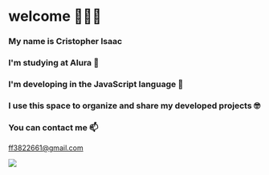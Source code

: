 # welcome 🤫🧏‍♂️
### My name is Cristopher Isaac

### I'm studying at Alura 🤡
### I'm developing in the JavaScript language 💩
### I use this space to organize and share my developed projects 🤓
### You can contact me 📫
ff3822661@gmail.com


![](https://media1.tenor.com/m/6B3rCRnJBbgAAAAC/femto.gif)
